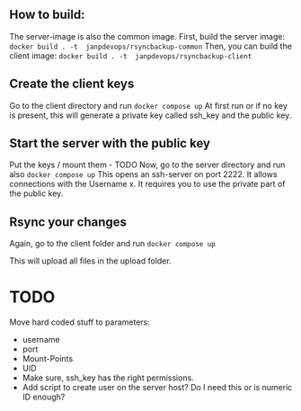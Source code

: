 ## How to build:
The server-image is also the common image. First, build the server image:
 `docker build . -t  janpdevops/rsyncbackup-common`
 Then, you  can build the client image:
 `docker build . -t  janpdevops/rsyncbackup-client` 

## Create the client keys
Go to the client directory and run
`docker compose up`
At first run or if no key is present, this will generate a private key called ssh_key and the public key.

## Start the server with the public key
Put the keys / mount them - TODO
Now, go to the server directory and run also 
`docker compose up`
This opens an ssh-server on port 2222. It allows connections with the Username x. It requires you to use the private part of the public key.

## Rsync your changes
Again, go to the client folder and run
`docker compose up`

This will upload all files in the upload folder.

# TODO
Move hard coded stuff to parameters:
* username
* port
* Mount-Points
* UID
* Make sure, ssh_key has the right permissions.
* Add script to create user on the server host? Do I need this or is numeric ID enough?